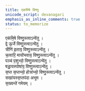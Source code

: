 ```yaml
---
title: एकमिषे विष्णुः
unicode_script: devanagari
emphasis_as_inline_comments: true
status: to_memorize
---
```


एक॑मि॒षे विष्णु॒स्त्वाऽन्वे॑तु ।  
द्वे ऊ॒र्जे विष्णु॒स्त्वाऽन्वे॑तु ।  
त्रीणि॑ व्र॒ताय॒ विष्णु॒स्त्वाऽन्वे॑तु ।  
च॒त्वारि॒ मायो॑भवाय॒ विष्णु॒स्त्वाऽन्वे॑तु ।  
पञ्च॑ प॒शुभ्यो॒ विष्णु॒स्त्वाऽन्वे॑तु ।  
षड्रा॒यस्पोषा॑य॒ विष्णु॒स्त्वाऽन्वे॑तु ।  
स॒प्त स॒प्तभ्यो॒ होत्रा॑भ्यो॒ विष्णु॒स्त्वाऽन्वे॑तु ।  
सखा॑यस्स॒प्तप॑दा अभूम ।  
स॒ख्यन्ते॑ गमेयम् ।